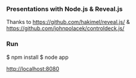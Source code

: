 ### Presentations with Node.js & Reveal.js

Thanks to https://github.com/hakimel/reveal.js/ & https://github.com/johnpolacek/controldeck.js/

### Run

$ npm install
$ node app

[http://localhost:8080](http://localhost:8080)

<script src="/socket.io/socket.io.js"></script>
<script src="/controldeck-slides.js"></script>